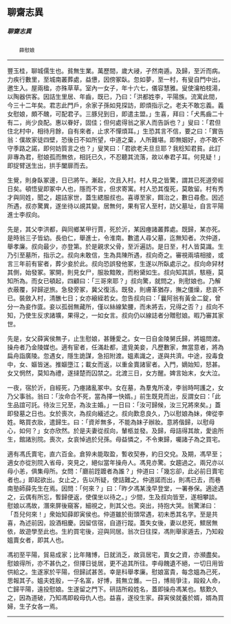 

## 聊齋志異

##### 聊齋志異
　　`薛慰娘`

* * *

豐玉桂，聊城儒生也。貧無生業。萬歷間，歲大祲，孑然南遁。及歸，至沂而病。力疾行數里，至城南叢葬處，益憊，因傍冢臥。忽如夢，至一村，有叟自門中出，邀生入。屋兩楹，亦殊草草。室內一女子，年十六七，儀容慧雅。叟使瀹柏枝湯，以陶器供客。因詰生里居、年齒，既已，乃曰：「洪都姓李，平陽族。流寓此間，今三十二年矣。君志此門戶，余家子孫如見探訪，即煩指示之。老夫不敢忘義。義女慰娘，頗不醜，可配君子。三豚兒到日，即遣主盟。」生喜，拜曰：「犬馬齒二十有二，尚少良配。惠以眷好，固佳；但何處得翁之家人而告訴也？」叟曰：「君但住北村中，相待月餘，自有來者，止求不憚煩耳。」生恐其言不信，要之曰：「實告翁：僕故家徒四壁，恐後日不如所望，中道之棄，人所難堪。即無姻好，亦不敢不守季路之諾，即何妨質言之也？」叟笑曰：「君欲老夫旦旦耶？我稔知君貧。此訂非專為君，慰娘孤而無依，相託已久，不忍聽其流落，故以奉君子耳。何見疑！」即捉臂送生出，拱手闔扉而去。

生覺，則身臥冢邊，日已將午。漸起，次且入村。村人見之皆驚，謂其已死道旁經日矣。頓悟叟即冢中人也，隱而不言，但求寄寓。村人恐其復死，莫敢留。村有秀才與同姓，聞之，趨詰家世，蓋生緦服叔也。喜導至家，餌治之，數日尋愈。因述所遇，叔亦驚異，遂坐待以覘其變。居無何，果有官人至村，訪父墓址，自言平陽進士李叔向。

先是，其父李洪都，與同鄉某甲行賈，死於沂，某因瘞諸叢葬處。既歸，某亦死。是時翁三子皆幼。長伯仁，舉進士，令淮南。數遣人尋父墓，迄無知者。次仲道，舉孝廉。叔向最少，亦登第。於是親求父骨，至沂遍訪。是日至，村人皆莫識。生乃引至墓所，指示之。叔向未敢信，生為具陳所遇，叔向奇之。審視兩墳相接，或言三年前有宦者，葬少妾於此。叔向恐誤發他冢，生遂以所臥處示之。叔向命舁材其側，始發冢。冢開，則見女尸，服妝黯敗，而粉黛如生。叔向知其誤，駭極，莫知所為。而女已頓起，四顧曰：「三哥來耶？」叔向驚，就問之，則慰娘也。乃解衣蔽覆，舁歸逆旅。急發旁冢，冀父復活。既發，則膚革猶存，撫之僵燥，悲哀不已。裝斂入村，清醮七日；女亦縗絰若女。忽告叔向曰：「曩阿翁有黃金二錠，曾分一為妾作匳。妾以孤弱無藏所，僅以絲線縶腰，而未將去，兄得之否？」叔向不知，乃使生反求諸壙，果得之，一如女言。叔向仍以線誌者分贈慰娘。暇乃審其家世。

先是，女父薛寅侯無子，止生慰娘，甚鍾愛之。女一日自金陵舅氏歸，將媼問渡。操舟者乃金陵媒也。適有宦者，任滿赴都，遣覓美妾，凡歷數家，無當意者，將為扁舟詣廣陵。忽遇女，隱生詭謀，急招附渡。媼素識之，遂與共濟。中途，投毒食中，女、嫗皆迷。推嫗墮江；載女而返，以重金賣諸宦者。入門，嫡始知，怒甚。女又惘然，莫知為禮，遂撻楚而囚禁之。北渡三日，女方醒。婢言始末，女大泣。

一夜，宿於沂，自經死，乃瘞諸亂冢中。女在墓，為羣鬼所凌，李翁時呵護之，女乃父事翁。翁曰：「汝命合不死，當為擇一快婿。」前生既見而出，反謂女曰：「此生品誼可託。待汝三兄至，為汝主婚。」一日曰：「汝可歸候，汝三兄將來矣。」蓋即發墓之日也。女於喪次，為叔向緬述之。叔向歎息良久，乃以慰娘為妹，俾從李姓。略買衣妝，遣歸生。曰：「資斧無多，不能為妹子辦妝。意將偕歸，以慰母心，如何？」女亦欣然。於是夫妻從叔向，輦柩並發。及歸，母詰得其故，愛逾所生，館諸別院。喪次，女哀悼過於兒孫。母益憐之，不令東歸，囑諸子為之買宅。

適有馮氏賣宅，直六百金。倉猝未能取盈，暫收契券，約日交兌。及期，馮早至；適女亦從別院入省母，突見之，絕似當年操舟人。馮見亦驚。女趨過之。兩兄亦以母小恙，俱集母所。女問：「廳前跮踱者為誰？」仲道曰：「幾忘卻，此必前日賣宅者也。」即起欲出。女止之，告以所疑，使詰難之。仲道諾而出，則馮已去，而巷南塾師薛先生在焉。因問：「何來？」曰：「昨夕馮某浼早登堂，一署券保。適途遇之，云偶有所忘，暫歸便返，使僕坐以待之。」少間，生及叔向皆至，遂相攀談。慰娘以馮故，潛來屏後窺客，細視之，則其父也。突出，持抱大哭。翁驚涕曰：「吾兒何來！」衆始知薛即寅侯也。仲道雖於街頭常遇，初未悉其名字。至是共喜，為述前因，設酒相慶。因留信宿，自道行蹤。蓋失女後，妻以悲死，鰥居無依，故遊學至此也。生約買宅後，迎與同居。翁次日往探，馮則舉家遁去，乃知殺媼賣女者，即其人也。

馮初至平陽，貿易成家；比年賭博，日就消乏，故貨居宅，賣女之資，亦瀕盡矣。慰娘得所，亦不甚仇之，但擇日徙居，更不追其所往。李母餽遺不絕，一切日用皆供給之。生遂家於平陽，但歸試甚苦。幸是科舉孝廉。慰娘富貴，每念媼為己死，思報其子。媼夫姓殷，一子名富，好博，貧無立錐。一日，博局爭注，毆殺人命，亡歸平陽，遠投慰娘。生遂留之門下。研詰所殺姓名，蓋即操舟馮某也。駭歎久之，因為道破，乃知馮即殺母仇人也。益喜，遂役生家。薛寅侯就養於婿，婿為買婦，生子女各一焉。

* * *

